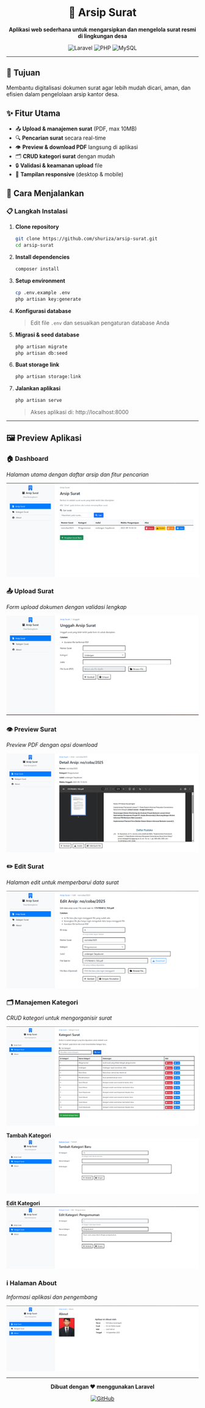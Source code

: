 <div align="center">

# 📄 Arsip Surat

**Aplikasi web sederhana untuk mengarsipkan dan mengelola surat resmi di lingkungan desa**

![Laravel](https://img.shields.io/badge/Laravel-11.x-FF2D20?style=flat-square&logo=laravel)
![PHP](https://img.shields.io/badge/PHP-8.1+-777BB4?style=flat-square&logo=php)
![MySQL](https://img.shields.io/badge/MySQL-8.0+-4479A1?style=flat-square&logo=mysql)

</div>

---

## 🎯 Tujuan

Membantu digitalisasi dokumen surat agar lebih mudah dicari, aman, dan efisien dalam pengelolaan arsip kantor desa.

## ✨ Fitur Utama

- 📤 **Upload & manajemen surat** (PDF, max 10MB)
- 🔍 **Pencarian surat** secara real-time
- 👁️ **Preview & download PDF** langsung di aplikasi  
- 🗂️ **CRUD kategori surat** dengan mudah
- 🔒 **Validasi & keamanan upload** file
- 📱 **Tampilan responsive** (desktop & mobile)

## 🚀 Cara Menjalankan

### 📋 **Langkah Instalasi**

1. **Clone repository**
   ```bash
   git clone https://github.com/shuriza/arsip-surat.git
   cd arsip-surat
   ```

2. **Install dependencies**
   ```bash
   composer install
   ```

3. **Setup environment**
   ```bash
   cp .env.example .env
   php artisan key:generate
   ```

4. **Konfigurasi database**
   > Edit file `.env` dan sesuaikan pengaturan database Anda

5. **Migrasi & seed database**
   ```bash
   php artisan migrate
   php artisan db:seed
   ```

6. **Buat storage link**
   ```bash
   php artisan storage:link
   ```

7. **Jalankan aplikasi**
   ```bash
   php artisan serve
   ```
   > Akses aplikasi di: http://localhost:8000

---

## 🖼️ Preview Aplikasi

### 🏠 Dashboard
*Halaman utama dengan daftar arsip dan fitur pencarian*

![Dashboard](public/images/image.png)

### 📤 Upload Surat  
*Form upload dokumen dengan validasi lengkap*

![Upload](public/images/unggah.png)

### 👁️ Preview Surat
*Preview PDF dengan opsi download*

![Preview](public/images/lihat.png)

### ✏️ Edit Surat
*Halaman edit untuk memperbarui data surat*

![Edit](public/images/edit.png)

### 🗂️ Manajemen Kategori
*CRUD kategori untuk mengorganisir surat*

![Kategori](public/images/kategori.png)

**Tambah Kategori**
![Tambah Kategori](public/images/tambahkategori.png)

**Edit Kategori**  
![Edit Kategori](public/images/editkategori.png)

### ℹ️ Halaman About
*Informasi aplikasi dan pengembang*

![About](public/images/about.png)

---

<div align="center">

**Dibuat dengan ❤️ menggunakan Laravel**

[![GitHub](https://img.shields.io/badge/GitHub-shuriza-181717?style=flat-square&logo=github)](https://github.com/shuriza)

</div>
